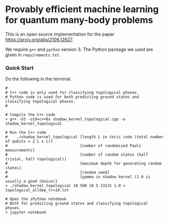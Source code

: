 # Provably efficient machine learning for quantum many-body problems

This is an open source implementation for the paper https://arxiv.org/abs/2106.12627.

We require `g++` and `python` version 3. The Python package we used are given in `requirements.txt`.

### Quick Start

Do the following in the terminal.

```shell
#
# C++ code is only used for classifying topological phases.
# Python code is used for both predicting ground states and classifying topological phases.
#

# Compile the C++ code
> g++ -O3 -std=c++0x shadow_kernel_topological.cpp -o shadow_kernel_topological

# Run the C++ code
#    ./shadow_kernel_topological [length L in toric code (total number of qubits = 2 L x L)]
#                                [number of randomized Pauli measurements]
#                                [number of random states (half trivial, half topological)]
#                                [maximum depth for generating random states]
#                                [random seed]
#                                [gamma in shadow kernel (1.0 is usually a good choice)]
> ./shadow_kernel_topological 10 500 10 5 13131 1.0 > topological_alldep_tr=10.txt

# Open the iPython notebook
# Both for predicting ground states and classifying topological phases.
> jupyter notebook
```
